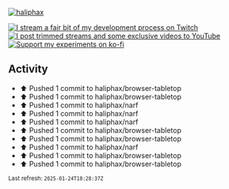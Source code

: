 [![haliphax](https://pbs.twimg.com/profile_banners/458808076/1545597092/1500x500)](https://haliphax.dev)

[![I stream a fair bit of my development process on Twitch](https://img.shields.io/twitch/status/haliphax?logo=twitch&style=for-the-badge)](https://twitch.tv/haliphax) &nbsp; [![I post trimmed streams and some exclusive videos to YouTube](https://img.shields.io/badge/youtube-watch-f00?logo=youtube&style=for-the-badge)](https://youtube.com/haliphaxyt) &nbsp; [![Support my experiments on ko-fi](https://img.shields.io/badge/kofi-support-ff5e5b?logo=ko-fi&style=for-the-badge)](https://ko-fi.com/haliphax)

## Activity

* ⬆️ Pushed 1 commit to haliphax/browser-tabletop
* ⬆️ Pushed 1 commit to haliphax/browser-tabletop
* ⬆️ Pushed 1 commit to haliphax/narf
* ⬆️ Pushed 1 commit to haliphax/narf
* ⬆️ Pushed 1 commit to haliphax/narf
* ⬆️ Pushed 1 commit to haliphax/browser-tabletop
* ⬆️ Pushed 1 commit to haliphax/browser-tabletop
* ⬆️ Pushed 1 commit to haliphax/narf
* ⬆️ Pushed 1 commit to haliphax/browser-tabletop
* ⬆️ Pushed 1 commit to haliphax/browser-tabletop

<small>Last refresh: `2025-01-24T18:28:37Z`</small>
